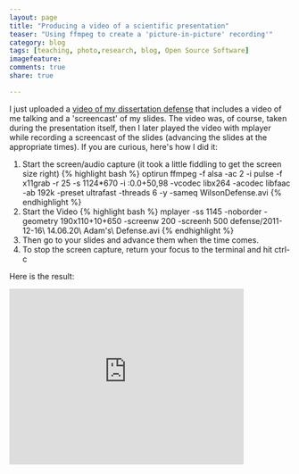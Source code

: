 ```yaml
---
layout: page
title: "Producing a video of a scientific presentation"
teaser: "Using ffmpeg to create a 'picture-in-picture' recording'"
category: blog
tags: [teaching, photo,research, blog, Open Source Software]
imagefeature:
comments: true
share: true

---
```


I just uploaded a [video of my dissertation defense]() that includes a video of me talking and a 'screencast' of my slides.  The video was, of course, taken during the presentation itself, then I later played the video with mplayer while recording a screencast of the slides (advancing the slides at the appropriate times).  If you are curious, here's how I did it:

1. Start the screen/audio capture (it took a little fiddling to get the screen size right)
{% highlight bash %}
optirun ffmpeg -f alsa -ac 2 -i pulse -f x11grab -r 25 -s 1124*670 -i :0.0+50,98 -vcodec libx264 -acodec libfaac -ab 192k -preset ultrafast -threads 6 -y -sameq WilsonDefense.avi
{% endhighlight %}
2. Start the Video
{% highlight bash %}
mplayer -ss 1145 -noborder -geometry 190x110+10+650 -screenw 200 -screenh 500 defense/2011-12-16\ 14.06.20\ Adam\'s\ Defense.avi
{% endhighlight %}
3. Then go to your slides and advance them when the time comes.
4. To stop the screen capture, return your focus to the terminal and hit ctrl-c

Here is the result:

<iframe width="420" height="315" src="http://www.youtube.com/embed/nI1Sfc6lwLE" frameborder="0" allowfullscreen></iframe>
